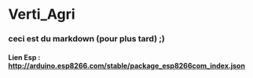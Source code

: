 # Verti_Agri

### ceci est du markdown (pour plus tard) ;)

#### Lien Esp :  http://arduino.esp8266.com/stable/package_esp8266com_index.json
